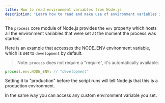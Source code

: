 ```yaml
---
title: How to read environment variables from Node.js
description: "Learn how to read and make use of environment variables in a Node.js program"
---
```


The `process` core module of Node.js provides the `env` property which hosts all the environment variables that were set at the moment the process was started.

Here is an example that accesses the NODE_ENV environment variable, which is set to `development` by default.

> Note: `process` does not require a "require", it's automatically available.

```js
process.env.NODE_ENV; // "development"
```

Setting it to "production" before the script runs will tell Node.js that this is a production environment.

In the same way you can access any custom environment variable you set.
